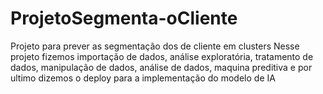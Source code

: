 # ProjetoSegmenta-oCliente
Projeto para prever as segmentação dos de cliente em clusters Nesse projeto fizemos importação de dados, análise exploratória, tratamento de dados, manipulação de dados, análise de dados, maquina preditiva e por ultimo dizemos o deploy para a implementação do modelo de IA
